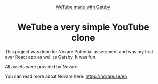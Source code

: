 <p align="center">
  <a href="https://cozy-moxie-dbbe3c.netlify.app">
    WeTube made with Gatsby
  </a>
</p>
<h1 align="center">
  WeTube a very simple YouTube clone
</h1>

This project was done for Novare Potential assessment and was my first ever React app as well as Gatsby. It was fun.

All assets were provided by Novare.

You can read more about Novare here: https://novare.se/en

